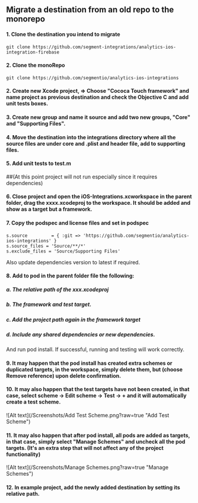 ## Migrate a destination from an old repo to the monorepo

#### 1. Clone the destination you intend to migrate
```shell
git clone https://github.com/segment-integrations/analytics-ios-integration-firebase
```
#### 2. Clone the monoRepo
```shell
git clone https://github.com/segmentio/analytics-ios-integrations
```
#### 2. Create new Xcode project, => Choose "Cococa Touch framework" and name project as previous  destination and check the  Objective C and add unit tests boxes.

#### 3. Create new group and name it source and add two new groups, "Core" and "Supporting Files".

#### 4. Move the  destination into the integrations directory where all the source files are under core and .plist and header file, add to supporting files.

#### 5. Add unit tests to test.m

##(At this point project will not run especially since it requires dependencies)

#### 6. Close project and open the iOS-Integrations.xcworkspace in the parent folder, drag the xxxx.xcodeproj to the workspace. It should be added and show as a target but a framework. 

#### 7. Copy the podspec and license files and set in podspec

```
s.source         = { :git => 'https://github.com/segmentio/analytics-ios-integrations' }
s.source_files = 'Source/**/*'
s.exclude_files = 'Source/Supporting Files'

``` 

Also update dependencies version to latest if required.

#### 8. Add to pod in the parent folder file the following:

##### a. The relative path of the xxx.xcodeproj
##### b. The framework and test target.
##### c. Add the project path again in the framework target
##### d. Include any shared dependencies or new dependencies.

And run pod install. If successful, running and testing will work correctly. 

#### 9. It may happen that the pod install has created extra schemes or duplicated targets, in the workspace, simply delete them, but (choose Remove reference) upon delete confirmation.

#### 10. It may also happen that the test targets have not been created, in that case, select scheme -> Edit scheme ->  Test -> +  and it will automatically create a test scheme.
![Alt text](/Screenshots/Add Test Scheme.png?raw=true "Add Test Scheme")

#### 11. It may also happen that after pod install, all pods are added as targets, in that case, simply select "Manage Schemes" and uncheck all the pod targets. (It's an extra step that will not affect any of the project functionality)

![Alt text](/Screenshots/Manage Schemes.png?raw=true "Manage Schemes")

#### 12. In example project, add the newly added destination by setting its relative path.






